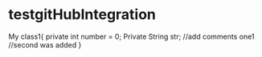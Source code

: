 # testgitHubIntegration

My class1{
private int number = 0;
Private String str;
//add comments one1
//second was added
}
